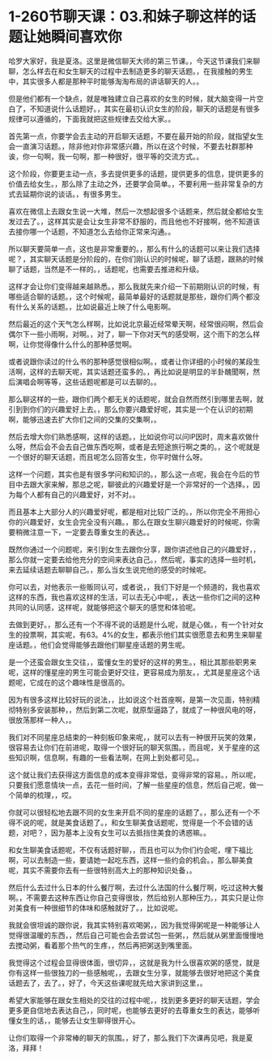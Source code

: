 # 1-260节聊天课：03.和妹子聊这样的话题让她瞬间喜欢你

哈罗大家好，我是夏洛。这里是微信聊天大师的第三节课。，今天这节课我们来聊聊，怎么样去在和女生聊天的过程中去制造更多的聊天话题。，在我接触的男生中，其实很多人都是那种平时能够淘淘布局的讲话聊天的人。。

但是他们都有一个缺点，就是唯独建立自己喜欢的女生的时候，就大脑变得一片空白了，不知道说什么话题好。，其实在最初认识女生的阶段，聊天的话题是有很多规律可以遵循的，下面我就把这些规律去交给大家。。

首先第一点，你要学会去主动的开启聊天话题，不要在最开始的阶段，就指望女生会一直演习话题。，除非他对你非常感兴趣，所以在这个时候，不要去社群那种诶，你一句啊，我一句啊，那一种很好，很平等的交流方式。。

这个阶段，你要更主动一点，多去提供更多的话题，提供更多的信息，提供更多的价值去给女生。，那么除了主动之外，还要学会简单。，不要利用一些非常复杂的方式去延期你说的谈话。，有很多男生。

喜欢在微信上去跟女生说一大堆，然后一次想起很多个话题来，然后就全都给女生发过去了。，这样其实是会让女生非常不舒服的，而且他也不好接啊，他不知道该去接你哪一个话题，不知道怎么去给你正常来沟通。。

所以聊天要简单一点，这也是非常重要的。，那么有什么的话题可以来让我们选择呢？，其实聊天话题是分阶段的，在你们刚认识的时候呢，聊了话题，跟熟的时候聊了话题，当然是不一样的。，话题呢，也需要去推进和升级。

这样才会让你们变得越来越熟悉。，那么我就先来介绍一下前期刚认识的时候，有哪些适合聊的话题。，这个时候呢，最简单最好的话题就是那些，跟你们两个都没有什么关系的话题。，比如说最近上映了什么电影啊。

然后最近的这个天气怎么样啊，比如说北京最近经常晕天啊，经常很闷啊，然后会偶尔下一些小雨啊，对啊。，对了，聊一下你对天气的感受啊，这个雨下的怎么样啊，让你觉得像什么什么的那种感觉啊。

或者说跟你读过的什么书的那种感觉很相似啊。，或者让你详细的小时候的某段生活啊，这样的去聊天呢，其实话题还蛮多的。，再比如说是明显的半卦醜聞啊，然后演唱会啊等等，这些话题呢都是可以去聊的。。

那么聊这样的一些，跟你们两个都无关的话题呢，就会自然而然引到哪里去啊，就引到到你们的兴趣爱好上去。，那么你要兴趣爱好呢，其实是一个在认识的初期啊，能够迅速去扩大你们之间的交集的交集啊，。

然后去增大你们熟悉感啊，这样的话题。，比如说你可以问IP因时，周末喜欢做什么呀，然后会不会去自己做东西吃啊，或者是去短途旅行啊之类的。，这个呢就是一个很好的聊天话题，而且呢怎么回答女生，你平时做什么呀。

这样一个问题，其实也是有很多学问和知识的。，那么这一点呢，我会在今后的节目中去跟大家来解，那总之呢，聊彼此的兴趣爱好是一个非常好的一个选择。，因为每个人都有自己的兴趣爱好，对不对。。

而且基本上大部分人的兴趣爱好呢，都是相对比较广泛的。，所以你完全不用担心你的兴趣爱好，女生会完全没有兴趣。，那么在跟女生聊兴趣爱好的时候呢，你需要稍微注意一下，一定要去尊重女生的表达。。

既然你通过一个问题呢，来引到女生去跟你分享，跟你讲述他自己的兴趣爱好，，那么你就一定要去给他充分的空间来表达自己。，然后呢，事实的选择一些时机，来去延续话题去聊聊自己。，那么当女生说完他的感受的时候呢。

你可以去，对他表示一些贩同认可，或者说，，我们下好是一个频道的，我也喜欢这样的东西，我也喜欢这样的生活，可以去无心中呢，，表达一些你们之间的这种共同的认同感，这样呢，就能够把这个聊天的感觉和体验呢。

去做到更好。，那么还有一个不得不说的话题是什么呢，就是心做。，有一个针对女生的投票啊，其实呢，有63。4%的女生，都表示他们其实很愿意去和男生来聊星座话题。，他们会觉得能够去跟他们聊星座话题的男生呢。

是一个还蛮会跟女生交往，，蛮懂女生的爱好的这样的男生。，相比其那些职男来呢，这样的懂星座的男生可能会更好交往，更容易成为朋友。，尤其是星座这个话题呢，它成在的这个趣味性是很高的。

因为有很多这样比较好玩的说法，，比如说这个社首座啊，是第一次见面，特别精彻特别多安装那种，，然后到第二次呢，就原型逼路了，就成了一种很风电的呀，很放荡那样一种人，。

我们对不同星座总结束的一种刻板印象来呢，，就可以去有一种很开玩笑的效果，很容易去让你们在前进呢，取得一个很好玩的聊天氛围。，而且呢，关于星座的这些知识啊，信息啊，有趣的一些看法啊，在网上到处都可见。。

这个就让我们去获得这方面信息的成本变得非常低，变得非常的容易。，所以呢，只要我们愿意情块一点，去花一些时间，了解一些星座的信息，然后自己呢，做一个简单的梳理，，哎。

你就可以很轻松地去跟不同的女生来开启不同的星座的话题了。，那么还有一个不得不说的呢，就是美食话题了。，和女生聊美食话题呢，觉得是一个不会错的话题，对吧？，因为基本上没有女生可以去抵挡住美食的诱惑嘛。。

和女生聊美食话题呢，不仅有话题好聊，，而且也可以为你们约会呢，埋下福比啊，可以去制造一些，要请她一起吃东西，这样一些约会的机会。，那么聊美食呢，其实不需要你去有一些很特别高大上的那种知识处备，。

然后什么去过什么日本的什么餐厅啊，去过什么法国的什么餐厅啊，吃过这种大餐啊。，不需要去这种东西让你自己变得很妆，然后给别人那种压力。，其实只是让你对美食有一种很细节的体味和感触就好了。，比如说呢。

我就会很坦诚的跟你说，我其实特别喜欢喝粥，，因为我觉得粥呢是一种能够让人觉得很温暖的东西，，然后自己可能也会去尝试包一些粥，，然后就从粥里面慢慢地去搅动粥，看着那个热气的生疼，，然后再把粥送到嘴里面。

我觉得这个过程会显得很体面，很切异，，这就是我为什么很喜欢粥的感觉，就是你有这样一些很独刀的一些感触呢，，去跟女生分享，就能够去很好地把这个美食话题去了，去了。，好了，今天这些课呢就先给大家讲到这里，。

希望大家能够在跟女生相处的交往的过程中呢，，找到更多更好的聊天话题，学会更多更自信地去表达自己，，同时呢，也能够去更好的去尊重女生的表达，能够听懂女生的话，，能够去让女生聊得很开心。

让你们取得一个非常棒的聊天的氛围。，好了，那么我们下次课再见吧，我是夏洛，拜拜！